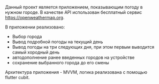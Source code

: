 Данный проект является приложением, показывающим погоду в нужном городе.
В качестве API использован бесплатный сервис https://openweathermap.org.

В приложении реализовано:
  - Выбор города 
  - Вывод подробной погоды на текущий день
  - Вывод погоды на три следующих дня, при этом первым выводится самый хородный день
  - автодополнение ранее введенных городов на устройстве
  - сохранение выбранного города до его смены

Архитектура приложения - MVVM, логика реализована с помощью flutter cubit.
